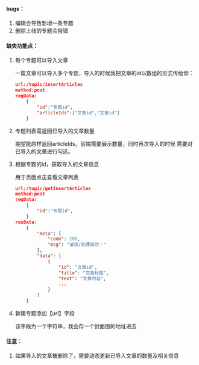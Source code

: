 #### bugs：
1. 编辑会导致新增一条专题
2. 删除上线的专题会报错
#### 缺失功能点：

1. 每个专题可以导入文章

    一篇文章可以导入多个专题，导入的时候我把文章的id以数组的形式传给你：
    ```json
   url:/topic/insertArticles
   method:post
   reqData:
        {
            "id":"专题id",
            "articleIds":["文章id","文章id"]
        }
    ```
2. 专题列表需返回已导入的文章数量

    期望能原样返回articleIds。前端需要展示数量，同时再次导入的时候
    需要对已导入的文章进行勾选。

3. 根据专题的id，获取导入的文章信息

    用于页面点击查看文章列表
    ```json
   url:/topic/getInsertArticles
   method:post
   reqData:
        {
            "id":"专题id",
        }
    resData:
        {
            "meta": {
                "code": 200,
                "msg": "请求/处理成功！"
            },
            "data": [
                {
                    "id": "文章id",
                    "title": "文章标题",
                    "text": "文章内容",
                    ...
                }
            ]
        }
    ```
4. 新建专题添加【url】字段
    
    该字段为一个字符串，我会存一个封面图的地址进去
#### 注意：
1. 如果导入的文章被删除了，需要动态更新已导入文章的数量及相关信息
